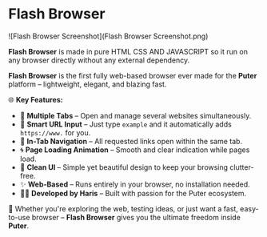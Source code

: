 # Flash Browser

![Flash Browser Screenshot](Flash Browser Screenshot.png)

**Flash Browser** is made in pure HTML CSS AND JAVASCRIPT so it run on any browser directly without any external dependency.

**Flash Browser** is the first fully web-based browser ever made for the **Puter** platform – lightweight, elegant, and blazing fast.

🌐 **Key Features:**

- 🧩 **Multiple Tabs** – Open and manage several websites simultaneously.  
- 🧠 **Smart URL Input** – Just type `example` and it automatically adds `https://www.` for you.  
- 🔁 **In-Tab Navigation** – All requested links open within the same tab.  
- 🌀 **Page Loading Animation** – Smooth and clear indication while pages load.  
- 🧼 **Clean UI** – Simple yet beautiful design to keep your browsing clutter-free.  
- ✨ **Web-Based** – Runs entirely in your browser, no installation needed.  
- 👨‍💻 **Developed by Haris** – Built with passion for the Puter ecosystem.

🧭 Whether you're exploring the web, testing ideas, or just want a fast, easy-to-use browser – **Flash Browser** gives you the ultimate freedom inside **Puter**.
